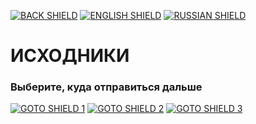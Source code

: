 [![BACK SHIELD](https://img.shields.io/badge/..%2F-Назад-444?style=flat-square)](../RU_README.md)
[![ENGLISH SHIELD](https://img.shields.io/badge/-English-444?style=flat-square)]()
[![RUSSIAN SHIELD](https://img.shields.io/badge/-Русский-08f?style=flat-square)](RU_README.md)

# ИСХОДНИКИ

### Выберите, куда отправиться дальше
[![GOTO SHIELD 1](https://img.shields.io/badge/железо-666?style=for-the-badge&logoColor=FFF)](hardware/RU_README.md)
[![GOTO SHIELD 2](https://img.shields.io/badge/программное_обеспечение-666?style=for-the-badge&logoColor=FFF)](software/RU_README.md)
[![GOTO SHIELD 3](https://img.shields.io/badge/запчасти-666?style=for-the-badge&logoColor=FFF)](parts/RU_README.md)
